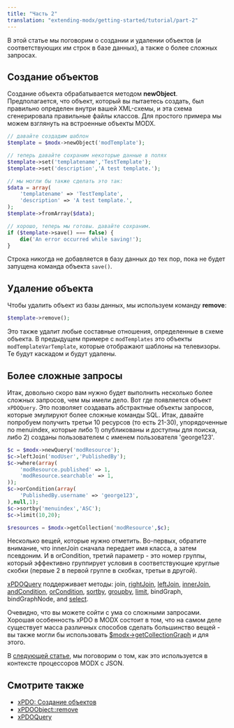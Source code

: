 ```yaml
---
title: "Часть 2"
translation: "extending-modx/getting-started/tutorial/part-2"
---
```


В этой статье мы поговорим о создании и удалении объектов (и соответствующих им строк в базе данных), а также о более сложных запросах.

## Создание объектов

Создание объекта обрабатывается методом **newObject**. Предполагается, что объект, который вы пытаетесь создать, был правильно определен внутри вашей XML-схемы, и эта схема сгенерировала правильные файлы классов. Для простого примера мы можем взглянуть на встроенные объекты MODX.

``` php
// давайте создадим шаблон
$template = $modx->newObject('modTemplate');

// теперь давайте сохраним некоторые данные в полях
$template->set('templatename','TestTemplate');
$template->set('description','A test template.');

// мы могли бы также сделать это так:
$data = array(
    'templatename' => 'TestTemplate',
    'description' => 'A test template.',
);
$template->fromArray($data);

// хорошо, теперь мы готовы. давайте сохраним.
if ($template->save() === false) {
    die('An error occurred while saving!');
}
```

Строка никогда не добавляется в базу данных до тех пор, пока не будет запущена команда объекта `save()`.

## Удаление объекта

Чтобы удалить объект из базы данных, мы используем команду **remove**:

``` php
$template->remove();
```

Это также удалит любые составные отношения, определенные в схеме объекта. В предыдущем примере с `modTemplates` это объекты `modTemplateVarTemplate`, которые отображают шаблоны на телевизоры. Те будут каскадом и будут удалены.

## Более сложные запросы

Итак, довольно скоро вам нужно будет выполнить несколько более сложных запросов, чем мы имели дело. Вот где появляется объект `xPDOQuery`. Это позволяет создавать абстрактные объекты запросов, которые эмулируют более сложные команды SQL. 
Итак, давайте попробуем получить третьи 10 ресурсов (то есть 21-30), упорядоченные по menuindex, которые либо 1) опубликованы и доступны для поиска, либо 2) созданы пользователем с именем пользователя 'george123'.

``` php
$c = $modx->newQuery('modResource');
$c->leftJoin('modUser','PublishedBy');
$c->where(array(
    'modResource.published' => 1,
    'modResource.searchable' => 1,
));
$c->orCondition(array(
    'PublishedBy.username' => 'george123',
),null,1);
$c->sortby('menuindex','ASC');
$c->limit(10,20);

$resources = $modx->getCollection('modResource',$c);
```

Несколько вещей, которые нужно отметить. Во-первых, обратите внимание, что innerJoin сначала передает имя класса, а затем псевдоним. И в orCondition, третий параметр - это номер группы, который эффективно группирует условия в соответствующие круглые скобки (первые 2 в первой группе в скобках, третьи в другой).

[xPDOQuery](extending-modx/xpdo/class-reference/xpdoquery "xPDOQuery") поддерживает методы: join, [rightJoin](extending-modx/xpdo/class-reference/xpdoquery/xpdoquery.rightjoin "xPDOQuery.rightJoin"), [leftJoin](extending-modx/xpdo/class-reference/xpdoquery/xpdoquery.leftjoin "xPDOQuery.leftJoin"), [innerJoin](extending-modx/xpdo/class-reference/xpdoquery/xpdoquery.innerjoin "xPDOQuery.innerJoin"), [andCondition](extending-modx/xpdo/class-reference/xpdoquery/xpdoquery.andcondition "xPDOQuery.andCondition"), [orCondition](extending-modx/xpdo/class-reference/xpdoquery/xpdoquery.orcondition "xPDOQuery.orCondition"), [sortby](extending-modx/xpdo/class-reference/xpdoquery/xpdoquery.sortby "xPDOQuery.sortby"), [groupby](extending-modx/xpdo/class-reference/xpdoquery/xpdoquery.groupby "xPDOQuery.groupby"), [limit](extending-modx/xpdo/class-reference/xpdoquery/xpdoquery.limit "xPDOQuery.limit"), bindGraph, bindGraphNode, and [select](extending-modx/xpdo/class-reference/xpdoquery/xpdoquery.select "xPDOQuery.select").

Очевидно, что вы можете сойти с ума со сложными запросами. Хорошая особенность xPDO в MODX состоит в том, что на самом деле существует масса различных способов сделать большинство вещей - вы также могли бы использовать [$modx->getCollectionGraph](extending-modx/xpdo/retrieving-objects/graphs "getCollectionGraph") и для этого.

В [следующей статье](extending-modx/getting-started/tutorial/part-3 "PHP-кодирование в MODX Revolution, Часть III"), мы поговорим о том, как это используется в контексте процессоров MODX с JSON.

## Смотрите также

- [xPDO: Создание объектов](extending-modx/xpdo/creating-objects "Создание ")
- [xPDOObject::remove](extending-modx/xpdo/class-reference/xpdoobject/persistence-methods/remove "remove")
- [xPDOQuery](extending-modx/xpdo/class-reference/xpdoquery "xPDOQuery")
